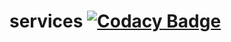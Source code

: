 # services [![Codacy Badge](https://app.codacy.com/project/badge/Grade/e84ffaa1d0be4531bbde4909c666b0bb)](https://www.codacy.com/gh/setare/services/dashboard?utm_source=github.com&utm_medium=referral&utm_content=setare/services&utm_campaign=Badge_Grade)
